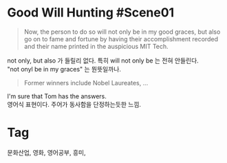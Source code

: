 Good Will Hunting #Scene01
===========================

> Now, the person to do so will not only be in my good graces, but also go on to fame and fortune by having their accomplishment recorded and their name printed in the auspicious MIT Tech.

not only, but also 가 들릴리 없다. 특히 will not only be 는 전혀 안들린다. <br/>
"not onyl be in my graces" 는 뭔뜻일까나.

> Former winners include Nobel Laureates, ...

I'm sure that Tom has the answers. <br/>
영어식 표현이다. 주어가 동사함을 단정하는듯한 느낌.

Tag
====
문화산업, 영화, 영어공부, 흥미,